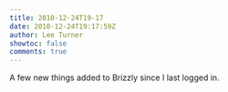 ```yaml
---
title: 2010-12-24T19-17
date: 2010-12-24T19:17:59Z
author: Lee Turner
showtoc: false
comments: true
---
```


A few new things added to Brizzly since I last logged in.

